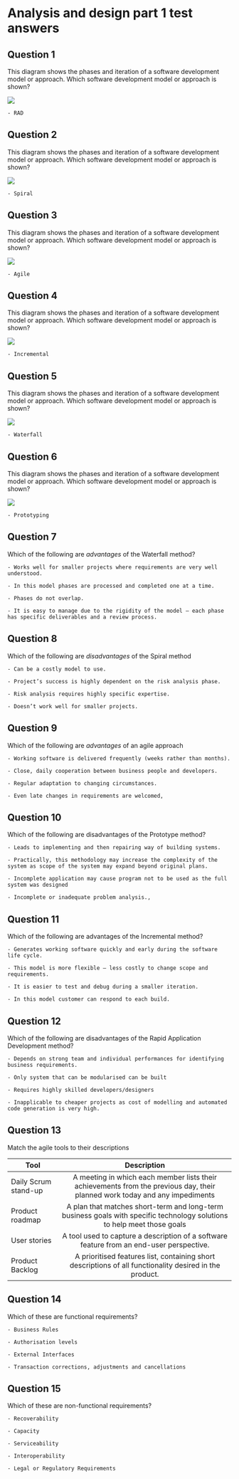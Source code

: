# Analysis and design part 1 test answers


## Question 1
This diagram shows the phases and iteration of a software development model or approach. Which software development model or approach is shown?

![](images/rad.png)

```
- RAD
```

## Question 2
This diagram shows the phases and iteration of a software development model or approach. Which software development model or approach is shown?

![](images/spiral.png)

```
- Spiral
```
## Question 3
This diagram shows the phases and iteration of a software development model or approach. Which software development model or approach is shown?

![](images/agile.png)

```
- Agile
```
## Question 4
This diagram shows the phases and iteration of a software development model or approach. Which software development model or approach is shown?

![](images/incremental.png)

```
- Incremental
```
## Question 5
This diagram shows the phases and iteration of a software development model or approach. Which software development model or approach is shown?

![](images/waterfall.png)

```
- Waterfall
```
## Question 6
This diagram shows the phases and iteration of a software development model or approach. Which software development model or approach is shown?

![](images/prototyping.png)

```
- Prototyping
```

## Question 7
Which of the following are *advantages* of the Waterfall method?
```
- Works well for smaller projects where requirements are very well understood.

- In this model phases are processed and completed one at a time.

- Phases do not overlap.

- It is easy to manage due to the rigidity of the model – each phase has specific deliverables and a review process.
```
## Question 8
Which of the following are *disadvantages* of the Spiral method

```
- Can be a costly model to use.

- Project’s success is highly dependent on the risk analysis phase.

- Risk analysis requires highly specific expertise.

- Doesn’t work well for smaller projects.
```

## Question 9
Which of the following are *advantages* of an agile approach

```
- Working software is delivered frequently (weeks rather than months).

- Close, daily cooperation between business people and developers.

- Regular adaptation to changing circumstances.

- Even late changes in requirements are welcomed,
```

## Question 10
Which of the following are disadvantages of the Prototype method?

```
- Leads to implementing and then repairing way of building systems.

- Practically, this methodology may increase the complexity of the system as scope of the system may expand beyond original plans.

- Incomplete application may cause program not to be used as the full system was designed

- Incomplete or inadequate problem analysis.,
```

## Question 11
Which of the following are advantages of the Incremental method?

```
- Generates working software quickly and early during the software life cycle.

- This model is more flexible – less costly to change scope and requirements.

- It is easier to test and debug during a smaller iteration.

- In this model customer can respond to each build.
```

## Question 12
Which of the following are disadvantages of the Rapid Application Development method?

```
- Depends on strong team and individual performances for identifying business requirements.

- Only system that can be modularised can be built

- Requires highly skilled developers/designers

- Inapplicable to cheaper projects as cost of modelling and automated code generation is very high.
```

## Question 13
Match the agile tools to their descriptions

| Tool        | Description |
| ------------- |:-------------:|
| Daily Scrum stand-up     | A meeting in which each member lists their achievements from the previous day, their planned work today and any impediments |
| Product roadmap    | A plan that matches short-term and long-term business goals with specific technology solutions to help meet those goals     |  
| User stories| A tool used to capture a description of a software feature from an end-user perspective.   |
| Product Backlog| A prioritised features list, containing short descriptions of all functionality desired in the product.     |

## Question 14

Which of these are functional requirements?

```
- Business Rules

- Authorisation levels

- External Interfaces

- Transaction corrections, adjustments and cancellations
```

## Question 15

Which of these are non-functional requirements?

```
- Recoverability

- Capacity

- Serviceability

- Interoperability

- Legal or Regulatory Requirements

```
